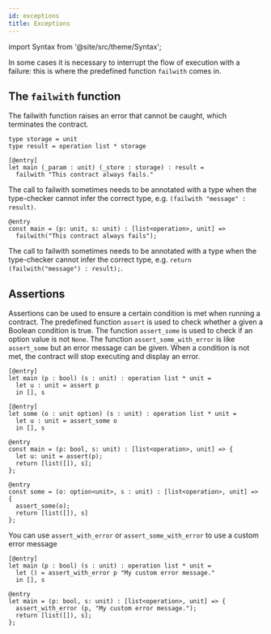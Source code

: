 ```yaml
---
id: exceptions
title: Exceptions
---
```


import Syntax from '@site/src/theme/Syntax';

In some cases it is necessary to interrupt the flow of execution with
a failure: this is where the predefined function `failwith` comes in.

## The `failwith` function

The failwith function raises an error that cannot be caught, which
terminates the contract.

<Syntax syntax="cameligo">

```cameligo group=failwith
type storage = unit
type result = operation list * storage

[@entry]
let main (_param : unit) (_store : storage) : result =
  failwith "This contract always fails."
```

The call to failwith sometimes needs to be annotated with a type when the type-checker cannot infer the correct type, e.g. `(failwith "message" : result)`.

</Syntax>

<Syntax syntax="jsligo">

```jsligo group=failwith
@entry
const main = (p: unit, s: unit) : [list<operation>, unit] =>
  failwith("This contract always fails");
```

The call to failwith sometimes needs to be annotated with a type when the type-checker cannot infer the correct type, e.g. `return (failwith("message") : result);`.

</Syntax>

## Assertions

Assertions can be used to ensure a certain condition is met when
running a contract. The predefined function `assert` is used to check
whether a given a Boolean condition is true. The function
`assert_some` is used to check if an option value is not `None`. The
function `assert_some_with_error` is like `assert_some` but an error
message can be given. When a condition is not met, the contract will
stop executing and display an error.

<Syntax syntax="cameligo">

```cameligo group=failwith_alt
[@entry]
let main (p : bool) (s : unit) : operation list * unit =
  let u : unit = assert p
  in [], s

[@entry]
let some (o : unit option) (s : unit) : operation list * unit =
  let u : unit = assert_some o
  in [], s
```

</Syntax>

<Syntax syntax="jsligo">

```jsligo group=failwith_alt
@entry
const main = (p: bool, s: unit) : [list<operation>, unit] => {
  let u: unit = assert(p);
  return [list([]), s];
};

@entry
const some = (o: option<unit>, s : unit) : [list<operation>, unit] => {
  assert_some(o);
  return [list([]), s]
};
```

</Syntax>

You can use `assert_with_error` or `assert_some_with_error` to use a custom error message

<Syntax syntax="cameligo">

```cameligo group=failwith_assert_with_error
[@entry]
let main (p : bool) (s : unit) : operation list * unit =
  let () = assert_with_error p "My custom error message."
  in [], s
```

</Syntax>

<Syntax syntax="jsligo">

```jsligo group=failwith_assert_with_error
@entry
let main = (p: bool, s: unit) : [list<operation>, unit] => {
  assert_with_error (p, "My custom error message.");
  return [list([]), s];
};
```

</Syntax>

<!-- updated use of entry -->